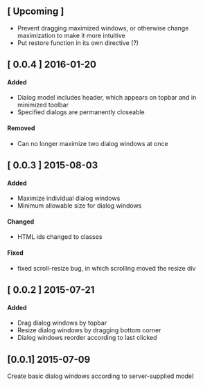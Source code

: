 ## [ Upcoming ]
- Prevent dragging maximized windows, or otherwise change maximization to make it more intuitive
- Put restore function in its own directive (?)

## [ 0.0.4 ]  2016-01-20 
#### Added
- Dialog model includes header, which appears on topbar and in minimized toolbar
- Specified dialogs are permanently closeable

#### Removed
- Can no longer maximize two dialog windows at once

## [ 0.0.3 ]  2015-08-03 
#### Added
- Maximize individual dialog windows
- Minimum allowable size for dialog windows

#### Changed
- HTML ids changed to classes

#### Fixed
- fixed scroll-resize bug, in which scrolling moved the resize div

## [ 0.0.2 ]  2015-07-21
#### Added 
- Drag dialog windows by topbar
- Resize dialog windows by dragging bottom corner
- Dialog windows reorder according to last clicked

## [0.0.1] 2015-07-09
Create basic dialog windows according to server-supplied model
